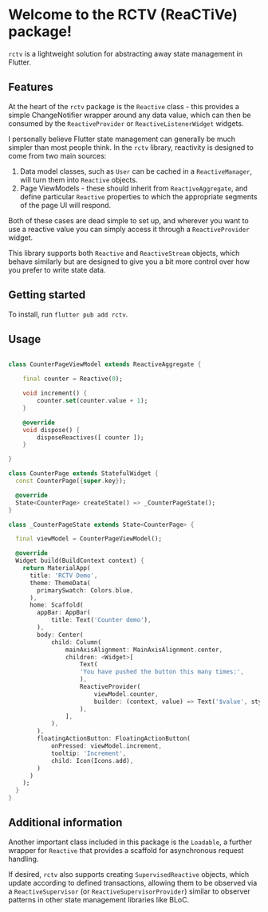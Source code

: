 # Welcome to the RCTV (ReaCTiVe) package!

`rctv` is a lightweight solution for abstracting away state management in Flutter. 

## Features

At the heart of the `rctv` package is the `Reactive` class - this provides a simple ChangeNotifier wrapper around any data value, which can then be consumed by the `ReactiveProvider` or `ReactiveListenerWidget` widgets.

I personally believe Flutter state management can generally be much simpler than most people think. In the `rctv` library, reactivity is designed to come from two main sources:
1. Data model classes, such as `User` can be cached in a `ReactiveManager`, will turn them into `Reactive` objects.
2. Page ViewModels - these should inherit from `ReactiveAggregate`, and define particular `Reactive` properties to which the appropriate segments of the page UI will respond. 

Both of these cases are dead simple to set up, and wherever you want to use a reactive value you can simply access it through a `ReactiveProvider` widget. 

This library supports both `Reactive` and `ReactiveStream` objects, which behave similarly but are designed to give you a bit more control over how you prefer to write state data.

## Getting started

To install, run `flutter pub add rctv`. 

## Usage

```dart

class CounterPageViewModel extends ReactiveAggregate {

    final counter = Reactive(0);

    void increment() {
        counter.set(counter.value + 1);
    }

    @override
    void dispose() {
        disposeReactives([ counter ]);
    }

}

class CounterPage extends StatefulWidget {
  const CounterPage({super.key});

  @override
  State<CounterPage> createState() => _CounterPageState();
}

class _CounterPageState extends State<CounterPage> {

  final viewModel = CounterPageViewModel();

  @override
  Widget build(BuildContext context) {
    return MaterialApp(
      title: 'RCTV Demo',
      theme: ThemeData(
        primarySwatch: Colors.blue,
      ),
      home: Scaffold(
        appBar: AppBar(
            title: Text('Counter demo'),
        ),
        body: Center(
            child: Column(
                mainAxisAlignment: MainAxisAlignment.center,
                children: <Widget>[
                    Text(
                    'You have pushed the button this many times:',
                    ),
                    ReactiveProvider(
                        viewModel.counter,
                        builder: (context, value) => Text('$value', style: Theme.of(context).textTheme.display1)
                    ),
                ],
            ),
        ),
        floatingActionButton: FloatingActionButton(
            onPressed: viewModel.increment,
            tooltip: 'Increment',
            child: Icon(Icons.add),
        )
      )
    );
  }
}

```

## Additional information

Another important class included in this package is the `Loadable`, a further wrapper for `Reactive` that provides a scaffold for asynchronous request handling. 

If desired, `rctv` also supports creating `SupervisedReactive` objects, which update according to defined transactions, allowing them to be observed via a `ReactiveSupervisor` (or `ReactiveSupervisorProvider`) similar to observer patterns in other state management libraries like BLoC. 